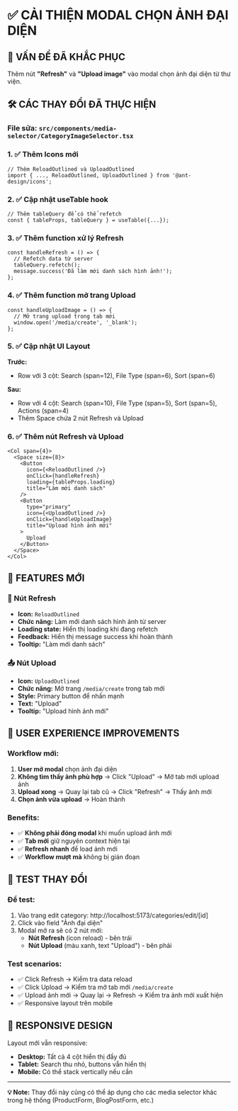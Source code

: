 # ✅ CẢI THIỆN MODAL CHỌN ẢNH ĐẠI DIỆN

## 🎯 **VẤN ĐỀ ĐÃ KHẮC PHỤC**

Thêm nút **"Refresh"** và **"Upload image"** vào modal chọn ảnh đại diện từ thư viện.

## 🛠️ **CÁC THAY ĐỔI ĐÃ THỰC HIỆN**

### **File sửa:** `src/components/media-selector/CategoryImageSelector.tsx`

### **1. ✅ Thêm Icons mới**
```tsx
// Thêm ReloadOutlined và UploadOutlined
import { ..., ReloadOutlined, UploadOutlined } from '@ant-design/icons';
```

### **2. ✅ Cập nhật useTable hook**
```tsx
// Thêm tableQuery để có thể refetch
const { tableProps, tableQuery } = useTable({...});
```

### **3. ✅ Thêm function xử lý Refresh**
```tsx
const handleRefresh = () => {
  // Refetch data từ server
  tableQuery.refetch();
  message.success('Đã làm mới danh sách hình ảnh!');
};
```

### **4. ✅ Thêm function mở trang Upload**
```tsx
const handleUploadImage = () => {
  // Mở trang upload trong tab mới
  window.open('/media/create', '_blank');
};
```

### **5. ✅ Cập nhật UI Layout**
**Trước:**
- Row với 3 cột: Search (span=12), File Type (span=6), Sort (span=6)

**Sau:**
- Row với 4 cột: Search (span=10), File Type (span=5), Sort (span=5), Actions (span=4)
- Thêm Space chứa 2 nút Refresh và Upload

### **6. ✅ Thêm nút Refresh và Upload**
```tsx
<Col span={4}>
  <Space size={8}>
    <Button
      icon={<ReloadOutlined />}
      onClick={handleRefresh}
      loading={tableProps.loading}
      title="Làm mới danh sách"
    />
    <Button
      type="primary"
      icon={<UploadOutlined />}
      onClick={handleUploadImage}
      title="Upload hình ảnh mới"
    >
      Upload
    </Button>
  </Space>
</Col>
```

## 🎨 **FEATURES MỚI**

### **🔄 Nút Refresh**
- **Icon:** `ReloadOutlined`
- **Chức năng:** Làm mới danh sách hình ảnh từ server
- **Loading state:** Hiển thị loading khi đang refetch
- **Feedback:** Hiển thị message success khi hoàn thành
- **Tooltip:** "Làm mới danh sách"

### **📤 Nút Upload**
- **Icon:** `UploadOutlined`
- **Chức năng:** Mở trang `/media/create` trong tab mới
- **Style:** Primary button để nhấn mạnh
- **Text:** "Upload"
- **Tooltip:** "Upload hình ảnh mới"

## 🎯 **USER EXPERIENCE IMPROVEMENTS**

### **Workflow mới:**
1. **User mở modal** chọn ảnh đại diện
2. **Không tìm thấy ảnh phù hợp** → Click "Upload" → Mở tab mới upload ảnh
3. **Upload xong** → Quay lại tab cũ → Click "Refresh" → Thấy ảnh mới
4. **Chọn ảnh vừa upload** → Hoàn thành

### **Benefits:**
- ✅ **Không phải đóng modal** khi muốn upload ảnh mới
- ✅ **Tab mới** giữ nguyên context hiện tại
- ✅ **Refresh nhanh** để load ảnh mới
- ✅ **Workflow mượt mà** không bị gián đoạn

## 🚀 **TEST THAY ĐỔI**

### **Để test:**
1. Vào trang edit category: http://localhost:5173/categories/edit/[id]
2. Click vào field "Ảnh đại diện"
3. Modal mở ra sẽ có 2 nút mới:
   - **Nút Refresh** (icon reload) - bên trái
   - **Nút Upload** (màu xanh, text "Upload") - bên phải

### **Test scenarios:**
- ✅ Click Refresh → Kiểm tra data reload
- ✅ Click Upload → Kiểm tra mở tab mới `/media/create`
- ✅ Upload ảnh mới → Quay lại → Refresh → Kiểm tra ảnh mới xuất hiện
- ✅ Responsive layout trên mobile

## 📱 **RESPONSIVE DESIGN**

Layout mới vẫn responsive:
- **Desktop:** Tất cả 4 cột hiển thị đầy đủ
- **Tablet:** Search thu nhỏ, buttons vẫn hiển thị
- **Mobile:** Có thể stack vertically nếu cần

---

**💡 Note:** Thay đổi này cũng có thể áp dụng cho các media selector khác trong hệ thống (ProductForm, BlogPostForm, etc.)